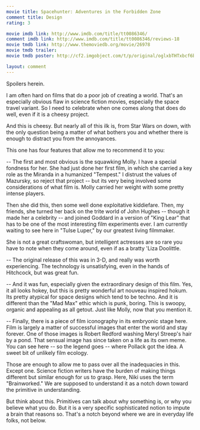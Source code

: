 ```yaml
---
movie title: Spacehunter: Adventures in the Forbidden Zone
comment title: Design
rating: 3

movie imdb link: http://www.imdb.com/title/tt0086346/
comment imdb link: http://www.imdb.com/title/tt0086346/reviews-18
movie tmdb link: http://www.themoviedb.org/movie/26978
movie tmdb trailer: 
movie tmdb poster: http://cf2.imgobject.com/t/p/original/oglxbTHTxbcf6bCyZOLqTcZF8Ij.jpg

layout: comment
---
```


Spoilers herein.

I am often hard on films that do a poor job of creating a world. That's an especially  obvious flaw in science fiction movies, especially the space travel variant. So I need to  celebrate when one comes along that does do well, even if it is a cheesy project.

And this is cheesy. But nearly all of this ilk is, from Star Wars on down, with the only  question being a matter of what bothers you and whether there is enough to distract you  from the annoyances. 

This one has four features that allow me to recommend it to you:

-- The first and most obvious is the squawking Molly. I have a special fondness for her.  She had just done her first film, in which she carried a key role as the Miranda in a  humanized "Tempest." I distrust the values of Mazursky, so reject that project -- but its  very being involved some considerations of what film is. Molly carried her weight with  some pretty intense players.

Then she did this, then some well done exploitative kiddiefare. Then, my friends, she  turned her back on the trite world of John Hughes -- though it made her a celebrity --  and joined Goddard in a version of "King Lear" that has to be one of the most interesting  film experiments ever. I am currently waiting to see here in "Tulse Luper," by our greatest  living filmmaker.

She is not a great craftswoman, but intelligent actresses are so rare you have to note  when they come around, even if as a bratty 'Liza Doolittle.

-- The original release of this was in 3-D, and really was worth experiencing. The  technology is unsatisfying, even in the hands of Hitchcock, but was great fun.

-- And it was fun, especially given the extraordinary design of this film. Yes, it all looks  hokey, but this is pretty wonderful art nouveau inspired hokum. Its pretty atypical for  space designs which tend to be techno. And it is different than the "Mad Max" ethic  which is punk, boring. This is swoopy, organic and appealing as all getout. Just like  Molly, now that you mention it.

-- Finally, there is a piece of film iconography in its embryonic stage here. Film is largely  a matter of successful images that enter the world and stay forever. One of those images  is Robert Redford washing Meryl Streep's hair by a pond. That sensual image has since  taken on a life as its own meme. You can see here -- so the legend goes -- where  Pollack got the idea. A sweet bit of unlikely film ecology.

Those are enough to allow me to pass over all the inadequacies in this. Except one.  Science fiction writers have the burden of making things different but similar enough for  us to grasp. Here, Niki uses the term "Brainworked." We are supposed to understand it as  a notch down toward the primitive in understanding.

But think about this. Primitives can talk about why something is, or why you believe what  you do. But it is a very specific sophisticated notion to impute a brain that reasons so.  That's a notch beyond where we are in everyday life folks, not below.